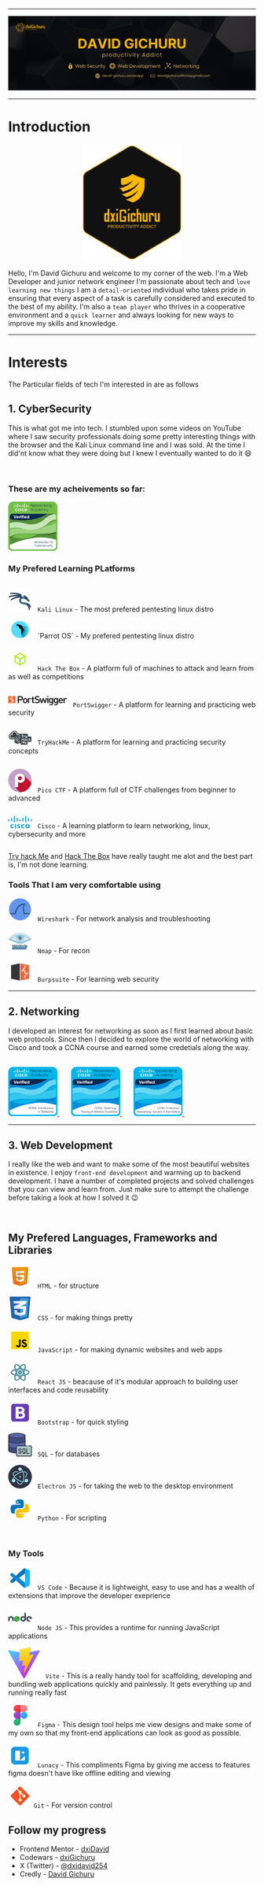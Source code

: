<hr>

<img src="./Brand Banner.png" alt="banner"/>

<hr>

# Introduction 

<p align="center">
    <img src="./Black and yellow logo.png" alt="dxiGichuru Logo" width="200"/> 
</p>

Hello, I'm David Gichuru and welcome to my corner of the web. I'm a Web Developer and junior network engineer I'm passionate about tech and `love learning new things` I am a `detail-oriented` individual who takes pride in ensuring that every aspect of a task is carefully considered and executed to the best of my ability. I'm also a `team player` who thrives in a cooperative environment and a `quick learner` and always looking for new ways to improve my skills and knowledge.

<hr>

# Interests

The Particular fields of tech I'm interested in are as follows

## 1. CyberSecurity 

This is what got me into tech. I stumbled upon some videos on YouTube where I saw security professionals doing some pretty interesting things with the browser and the Kali Linux command line and I was sold. At the time I did'nt know what they were doing but I knew I eventually wanted to do it :smile:

<br>

### These are my acheivements so far:

<a href="https://www.credly.com/users/david-gichuru.7f767a1d/badges">
<img src="introduction-to-cybersecurity.png" alt="Introduction to cybersecurity badge" width="100"/>
</a>  

<br>

### My Prefered Learning PLatforms

<div style="display: flex; flex-direction: column;">

![Kali Linux](./icons8-kali-linux-48.png) &nbsp; 
`Kali Linux` - The most prefered pentesting linux distro

<div>
<img src="./parrot.png" alt="parrot os" width="48"/> &nbsp; 
`Parrot OS` - My prefered pentesting linux distro
</div>

<img src="./HTB.png" alt="Hack The Box" width="48"/> &nbsp; 
`Hack The Box` - A platform full of machines to attack and learn from as well as competitions

<img src="./portswigger.svg" style="background-color: white;" alt="parrot os" width="120"/> &nbsp; 
`PortSwigger` - A platform for learning and practicing web security

<img src="./THM.webp" alt="Try Hack Me" width="48"/> &nbsp; 
`TryHackMe` - A platform for learning and practicing security concepts

<img src="./Pico ctf.png" alt="Pico ctf" width="48"/> &nbsp; 
`Pico CTF` - A platform full of CTF challenges from beginner to advanced

<img src="./Cisco.png" alt="Cisco" width="48"/> &nbsp;
`Cisco` - A learning platform to learn networking, linux, cybersecurity and more

</div>

[Try hack Me](https://tryhackme.com/) and [Hack The Box](https://www.hackthebox.com/) have really taught me alot and the best part is, I'm not done learning.

### Tools That I am very comfortable using

<img src="./wireshark.png" alt="wireshark" width="48"/> &nbsp; `Wireshark` - For network analysis and troubleshooting

<img src="./nmap.png" alt="Cisco" width="48"/> &nbsp; `Nmap` - For recon

<img src="./burpsuite.png" alt="burpsuite" width="48"/> &nbsp; `Burpsuite` - For learning web security

<hr>

## 2. Networking

I developed an interest for networking as soon as I first learned about basic web protocols. Since then I decided to explore the world of networking with Cisco and took a CCNA course and earned some credetials along the way.

<br/>

<a href="https://www.credly.com/users/david-gichuru.7f767a1d/badges">
<img src="ccna-introduction-to-networks.png" alt="introduction to networks badge" width="100"/>
</a>&nbsp; &nbsp; &nbsp;
<a href="https://www.credly.com/users/david-gichuru.7f767a1d/badges">
<img src="ccna-switching-routing-and-wireless-essentials.1.png" alt="switching, routing, and wireless essentials badge" width="100"/>
</a> &nbsp; &nbsp; &nbsp;
<a href="https://www.credly.com/users/david-gichuru.7f767a1d/badges">
<img src="ccna-enterprise-networking-security-and-automation.png" alt="badge" width="100"/>
</a> &nbsp; &nbsp; &nbsp;
	   	
<hr>

## 3. Web Development 
I really like the web and want to make some of the most beautiful websites in existence. I enjoy `front-end development` and warming up to backend development. I have a number of completed projects and solved challenges that you can view and learn from. Just make sure to attempt the challenge before taking a look at how I solved it :wink:

<br>

## My Prefered Languages, Frameworks and Libraries

![HTML](./icons8-html-5-48.png) &nbsp; `HTML` - for structure

![CSS](./icons8-cascading-style-sheets-language-48.png) &nbsp; `CSS` - for making things pretty

![JavaScript](./icons8-javascript-48.png) &nbsp; `JavaScript` - for making dynamic websites and web apps

![React JS](./icons8-react-48.png) &nbsp; `React JS` - beacause of it's modular approach to building user interfaces and code reusability

![Bootstrap](./icons8-bootstrap-48.png) &nbsp; `Bootstrap` - for quick styling

![SQL](./icons8-sql-48.png) &nbsp; `SQL` - for databases

![Electron](./electron.png) &nbsp; `Electron JS` - for taking the web to the desktop environment

<img src="./Python.png" alt="python" width="48"/> &nbsp; `Python` - For scripting

<br>

### My Tools

![Code Editor](./icons8-visual-studio-code-2019-48.png) &nbsp; `VS Code` - Because it is lightweight, easy to use and has a wealth of extensions that improve the developer exeprience

![Node JS](./icons8-nodejs-48.png) &nbsp; `Node JS` - This provides a runtime for running JavaScript applications

![Vite](./vite.svg) &nbsp; `Vite` - This is a really handy tool for scaffolding, developing and bundling web applications quickly and painlessly. It gets everything up and running really fast

![Figma](./icons8-figma-48%20.png) &nbsp; `Figma` - This design tool helps me view designs and make some of my own so that my front-end applications can look as good as possible.

![Lunacy](./icons8-lunacy-48.png) &nbsp; `Lunacy` - This compliments Figma by giving me access to features figma doesn't  have like offline editing and viewing

![](./icons8-git-48.png) `Git` - For version control

## Follow my progress

- Frontend Mentor - [dxiDavid](https://www.frontendmentor.io/profile/dxiDavid)
- Codewars - [dxiGichuru](https://www.codewars.com/users/dxiGichuru)
- X (Twitter) - [@dxidavid254](https://www.twitter.com/dxidavid254)
- Credly - [David Gichuru](https://www.credly.com/users/david-gichuru.7f767a1d)

